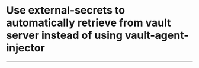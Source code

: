 # Use external-secrets to automatically retrieve from vault server instead of using vault-agent-injector
_________________________________________________________________________________________________________
